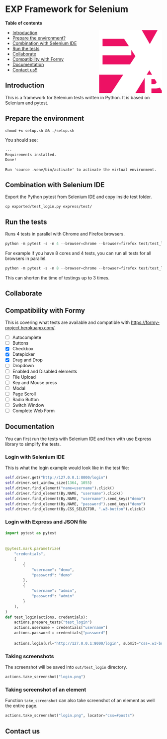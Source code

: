 # EXP Framework for Selenium

**Table of contents**

<img src="doc/express.png" width="202" height="202" border=0 align="right">

<!-- TOC depthfrom:1 insertanchor:false orderedlist:false -->

- [Introduction](#introduction)
- [Prepare the environment?](#prepare-the-environment)
- [Combination with Selenium IDE](#combination-with-selenium-ide)
- [Run the tests](#run-the-tests)
- [Collaborate](#collaborate)
- [Compatibility with Formy](#compatibility-with-formy)
- [Documentation](#documentation)
- [Contact us!!](#contact-us)

<!-- /TOC -->

## Introduction

This is a framework for Selenium tests written in Python. It is based on Selenium and pytest.

## Prepare the environment

```text
chmod +x setup.sh && ./setup.sh
```
You should see:

```text
...
Requirements installed.
Done!

Run 'source .venv/bin/activate' to activate the virtual environment.
```

## Combination with Selenium IDE

Export the Python pytest from Selenium IDE and copy inside test folder.

```text
cp exported/test_login.py express/test/
```

## Run the tests

Runs 4 tests in parallel with Chrome and Firefox browsers.

```python
python -m pytest -s -n 4 --browser=chrome --browser=firefox test/test_login.py
```


For example if you have 8 cores and 4 tests, you can run all tests for all browsers in parallel.

```python
python -m pytest -s -n 8 --browser=chrome --browser=firefox test/test_login.py
```

This can shorten the time of testings up to 3 times.

## Collaborate

## Compatibility with Formy
This is covering what tests are available and compatible with https://formy-project.herokuapp.com/.

- [ ] Autocomplete
- [ ] Buttons
- [x] Checkbox
- [x] Datepicker
- [x] Drag and Drop
- [ ] Dropdown
- [ ] Enabled and Disabled elements
- [ ] File Upload
- [ ] Key and Mouse press
- [ ] Modal
- [ ] Page Scroll
- [ ] Radio Button
- [ ] Switch Window
- [ ] Complete Web Form

## Documentation

You can first run the tests with Selenium IDE and then with use Express library to simplify the tests.

### Login with Selenium IDE
This is what the login example would look like in the test file:

```python
self.driver.get("http://127.0.0.1:8000/login")
self.driver.set_window_size(1364, 1055)
self.driver.find_element("name=username").click()
self.driver.find_element(By.NAME, "username").click()
self.driver.find_element(By.NAME, "username").send_keys("demo")
self.driver.find_element(By.NAME, "password").send_keys("demo")
self.driver.find_element(By.CSS_SELECTOR, ".w3-button").click()
```

### Login with Express and JSON file
```python
import pytest as pytest


@pytest.mark.parametrize(
    "credentials",
    [
        {
            "username": "demo",
            "password": "demo"
        },
        {
            "username": "admin",
            "password": "admin"
        }
    ],
)
def test_login(actions, credentials):
    actions.prepare_tests("test_login")
    actions.username = credentials["username"]
    actions.password = credentials["password"]

    actions.login(url="http://127.0.0.1:8000/login", submit="css=.w3-button")
```

### Taking screenshots
The screenshot will be saved into `out/test_login` directory.
```python
actions.take_screenshot("login.png")
```

### Taking screenshot of an element
Function `take_screenshot` can also take screenshot of an element as well the entire page.
```python
actions.take_screenshot("login.png", locator="css=#posts")
```

## Contact us